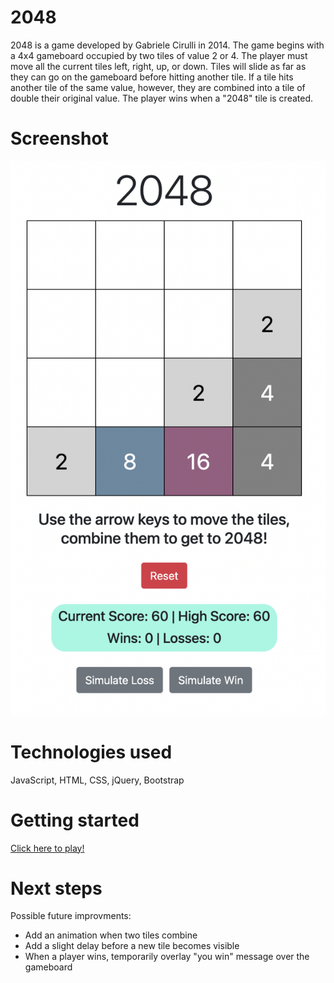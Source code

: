 # 2048
2048 is a game developed by Gabriele Cirulli in 2014. The game begins with a 4x4 gameboard occupied by two tiles of value 2 or 4. The player must move all the current tiles left, right, up, or down. Tiles will slide as far as they can go on the gameboard before hitting another tile. If a tile hits another tile of the same value, however, they are combined into a tile of double their original value. The player wins when a "2048" tile is created.

# Screenshot
![image](./screenshot.png)

# Technologies used
JavaScript, HTML, CSS, jQuery, Bootstrap

# Getting started
[Click here to play!](https://alexdietz1988.github.io/2048/)

# Next steps
Possible future improvments:
* Add an animation when two tiles combine
* Add a slight delay before a new tile becomes visible
* When a player wins, temporarily overlay "you win" message over the gameboard
